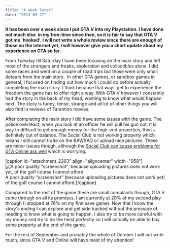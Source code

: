 ```yaml
---
title: "A week later"
date: "2013-09-27"
---
```


**It has been over a week since I put GTA V into my Playstation. I have done not much else  in my free-time since then, so it is fair to say that GTA V got me 'hooked'. I will not write a whole review since there are enough of those on the internet yet, I will however give you a short update about my experience on GTA so far.**

From Tuesday till Saturday I have been focusing on the main story and left most of the strangers and freaks, exploration and collectibles alone. I did some races and went on a couple of road trips but those were only small detours from the main story.  In other GTA games, or sandbox games in general, I focused on finding out how much I could do before actually completing the main story. I think because that way I get to experience the freedom the game has to offer right a way. With GTA V however I constantly had the story in the back of my head, wanting to know what would happen next. The story is funny, tense, strange and all lot of other things you will also find in reviews of Tarantino movies.

After completing the main story I did have some issues with the game. The police overreact, when you look at an officer he will pull his gun out. It is way to difficult to get enough money for the high-end properties, this is definitely out of balance. The Social Club is not working properly which means I still cannot trade on the BAWSAQ or upload nice pictures. These are minor issues though, although the [Social Club can cause problems for GTA Online ass well](http://www.rockstargames.com/newswire/article/51422/some-more-details-on-grand-theft-auto-online.html) which is worrying.

\[caption id="attachment\_2263" align="aligncenter" width="958"\]![A poor quality "screenshot", because uploading pictures does not work yet, of the golf course I cannot afford.](images/IMAG1267.jpg) A poor quality "screenshot" (because uploading pictures does not work yet) of the golf course I cannot afford.\[/caption\]

Compared to the rest of the game these are small complaints though, GTA V came through on all its promises. I am currently at 20% of my second play through (I stopped at 76% on my first save game). Now that I know the story's ending I can explore and get side tracked without the pressure of needing to know what is going to happen. I also try to be more careful with my money and try to do the heist perfectly so I will actually be able to buy some property at the end of the game.

For the rest of September and probably the whole of October I will not write much, since GTA V and Online will have most of my attention!
